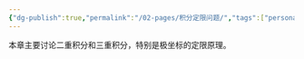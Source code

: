 ```yaml
---
{"dg-publish":true,"permalink":"/02-pages/积分定限问题/","tags":["personal/blog","高等数学"]}
---
```


本章主要讨论二重积分和三重积分，特别是极坐标的定限原理。

